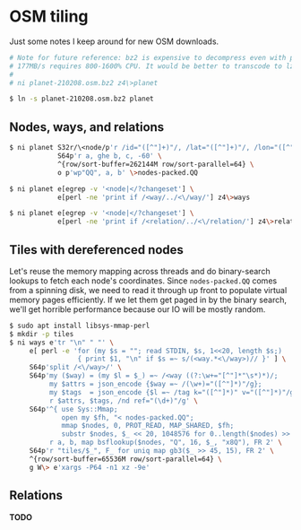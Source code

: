 # OSM tiling
Just some notes I keep around for new OSM downloads.

```sh
# Note for future reference: bz2 is expensive to decompress even with pbzip2;
# 177MB/s requires 800-1600% CPU. It would be better to transcode to lz4 here:
#
# ni planet-210208.osm.bz2 z4\>planet

$ ln -s planet-210208.osm.bz2 planet
```


## Nodes, ways, and relations
```sh
$ ni planet S32r/\<node/p'r /id="([^"]+)"/, /lat="([^"]+)"/, /lon="([^"]+)"/' \
            S64p'r a, ghe b, c, -60' \
            ^{row/sort-buffer=262144M row/sort-parallel=64} \
            o p'wp"QQ", a, b' \>nodes-packed.QQ

$ ni planet e[egrep -v '<node|</?changeset'] \
            e[perl -ne 'print if /<way/../<\/way/'] z4\>ways

$ ni planet e[egrep -v '<node|</?changeset'] \
            e[perl -ne 'print if /<relation/../<\/relation/'] z4\>relations
```


## Tiles with dereferenced nodes
Let's reuse the memory mapping across threads and do binary-search lookups to
fetch each node's coordinates. Since `nodes-packed.QQ` comes from a spinning
disk, we need to read it through up front to populate virtual memory pages
efficiently. If we let them get paged in by the binary search, we'll get
horrible performance because our IO will be mostly random.

```sh
$ sudo apt install libsys-mmap-perl
$ mkdir -p tiles
$ ni ways e'tr "\n" " "' \
     e[ perl -e 'for (my $s = ""; read STDIN, $s, 1<<20, length $s;)
                 { print $1, "\n" if $s =~ s/(<way.*<\/way>)// }' ] \
     S64p'split /<\/way>/' \
     S64p'my ($way) = (my $l = $_) =~ /<way ((?:\w+="[^"]*"\s*)*)/;
          my $attrs = json_encode {$way =~ /(\w+)="([^"]*)"/g};
          my $tags  = json_encode {$l =~ /tag k="([^"]*)" v="([^"]*)"/g};
          r $attrs, $tags, /nd ref="(\d+)"/g' \
     S64p'^{ use Sys::Mmap;
             open my $fh, "< nodes-packed.QQ";
             mmap $nodes, 0, PROT_READ, MAP_SHARED, $fh;
             substr $nodes, $_ << 20, 1048576 for 0..length($nodes) >> 20 }
          r a, b, map bsflookup($nodes, "Q", 16, $_, "x8Q"), FR 2' \
     S64p'r "tiles/$_", F_ for uniq map gb3($_ >> 45, 15), FR 2' \
     ^{row/sort-buffer=65536M row/sort-parallel=64} \
     g W\> e'xargs -P64 -n1 xz -9e'
```


## Relations
**TODO**
